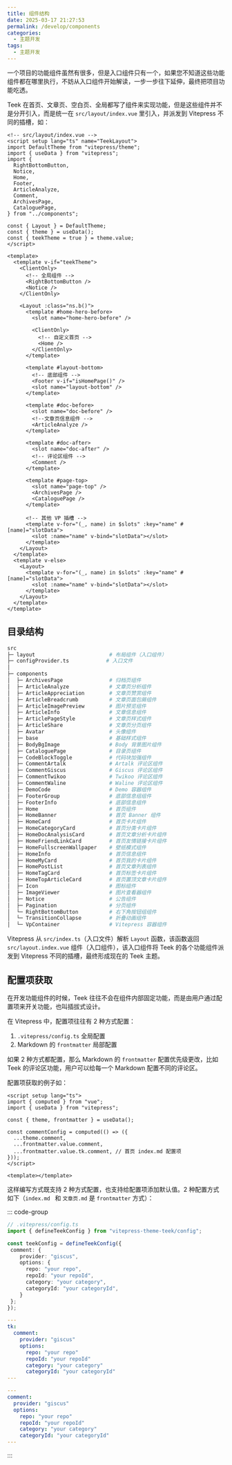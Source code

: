 ```yaml
---
title: 组件结构
date: 2025-03-17 21:27:53
permalink: /develop/components
categories:
  - 主题开发
tags:
  - 主题开发
---
```


一个项目的功能组件虽然有很多，但是入口组件只有一个，如果您不知道这些功能组件都在哪里执行，不妨从入口组件开始解读，一步一步往下延伸，最终把项目功能吃透。

Teek 在首页、文章页、空白页、全局都写了组件来实现功能，但是这些组件并不是分开引入，而是统一在 `src/layout/index.vue` 里引入，并派发到 Vitepress 不同的插槽，如：

```vue
<!-- src/layout/index.vue -->
<script setup lang="ts" name="TeekLayout">
import DefaultTheme from "vitepress/theme";
import { useData } from "vitepress";
import {
  RightBottomButton,
  Notice,
  Home,
  Footer,
  ArticleAnalyze,
  Comment,
  ArchivesPage,
  CataloguePage,
} from "../components";

const { Layout } = DefaultTheme;
const { theme } = useData();
const { teekTheme = true } = theme.value;
</script>

<template>
  <template v-if="teekTheme">
    <ClientOnly>
      <!-- 全局组件 -->
      <RightBottomButton />
      <Notice />
    </ClientOnly>

    <Layout :class="ns.b()">
      <template #home-hero-before>
        <slot name="home-hero-before" />

        <ClientOnly>
          <!-- 自定义首页 -->
          <Home />
        </ClientOnly>
      </template>

      <template #layout-bottom>
        <!-- 底部组件 -->
        <Footer v-if="isHomePage()" />
        <slot name="layout-bottom" />
      </template>

      <template #doc-before>
        <slot name="doc-before" />
        <!--文章页信息组件 -->
        <ArticleAnalyze />
      </template>

      <template #doc-after>
        <slot name="doc-after" />
        <!-- 评论区组件 -->
        <Comment />
      </template>

      <template #page-top>
        <slot name="page-top" />
        <ArchivesPage />
        <CataloguePage />
      </template>

      <!-- 其他 VP 插槽 -->
      <template v-for="(_, name) in $slots" :key="name" #[name]="slotData">
        <slot :name="name" v-bind="slotData"></slot>
      </template>
    </Layout>
  </template>
  <template v-else>
    <Layout>
      <template v-for="(_, name) in $slots" :key="name" #[name]="slotData">
        <slot :name="name" v-bind="slotData"></slot>
      </template>
    </Layout>
  </template>
</template>
```

## 目录结构

```sh
src
├─ layout                        # 布局组件（入口组件）
├─ configProvider.ts            # 入口文件
│
├─ components
│  ├─ ArchivesPage               # 归档页组件
│  ├─ ArticleAnalyze             # 文章页分析组件
│  ├─ ArticleAppreciation        # 文章页赞赏组件
│  ├─ ArticleBreadcrumb          # 文章页面包屑组件
│  ├─ ArticleImagePreview        # 图片预览组件
│  ├─ ArticleInfo                # 文章信息组件
│  ├─ ArticlePageStyle           # 文章页样式组件
│  ├─ ArticleShare               # 文章页分页组件
│  ├─ Avatar                     # 头像组件
│  ├─ base                       # 基础样式组件
│  ├─ BodyBgImage                # Body 背景图片组件
│  ├─ CataloguePage              # 目录页组件
│  ├─ CodeBlockToggle            # 代码块加强组件
│  ├─ CommentArtalk              # Artalk 评论区组件
│  ├─ CommentGiscus              # Giscus 评论区组件
│  ├─ CommentTwikoo              # Twikoo 评论区组件
│  ├─ CommentWaline              # Waline 评论区组件
│  ├─ DemoCode                   # Demo 容器组件
│  ├─ FooterGroup                # 底部信息组组件
│  ├─ FooterInfo                 # 底部信息组件
│  ├─ Home                       # 首页组件
│  ├─ HomeBanner                 # 首页 Banner 组件
│  ├─ HomeCard                   # 首页卡片组件
│  ├─ HomeCategoryCard           # 首页分类卡片组件
│  ├─ HomeDocAnalysisCard        # 首页文章分析卡片组件
│  ├─ HomeFriendLinkCard         # 首页友情链接卡片组件
│  ├─ HomeFullscreenWallpaper    # 壁纸模式组件
│  ├─ HomeInfo                   # 首页信息组件
│  ├─ HomeMyCard                 # 首页我的卡片组件
│  ├─ HomePostList               # 首页文章列表组件
│  ├─ HomeTagCard                # 首页标签卡片组件
│  ├─ HomeTopArticleCard         # 首页置顶文章卡片组件
│  ├─ Icon                       # 图标组件
│  ├─ ImageViewer                # 图片查看器组件
│  ├─ Notice                     # 公告组件
│  ├─ Pagination                 # 分页组件
│  └─ RightBottomButton          # 右下角按钮组组件
│  └─ TransitionCollapse         # 折叠动画组件
│  └─ VpContainer                # Vitepress 容器组件
```

Vitepress 从 `src/index.ts`（入口文件）解析 `Layout` 函数，该函数返回 `src/layout.index.vue` 组件（入口组件），该入口组件将 Teek 的各个功能组件派发到 Vitepress 不同的插槽，最终形成现在的 Teek 主题。

## 配置项获取

在开发功能组件的时候，Teek 往往不会在组件内部固定功能，而是由用户通过配置项来开关功能，也叫插拔式设计。

在 Vitepress 中，配置项往往有 2 种方式配置：

1.  `.vitepress/config.ts` 全局配置
2.  Markdown 的 `frontmatter` 局部配置

如果 2 种方式都配置，那么 Markdown 的 `frontmatter` 配置优先级更改，比如 Teek 的评论区功能，用户可以给每一个 Markdown 配置不同的评论区。

配置项获取的例子如：

```vue
<script setup lang="ts">
import { computed } from "vue";
import { useData } from "vitepress";

const { theme, frontmatter } = useData();

const commentConfig = computed(() => ({
  ...theme.comment,
  ...frontmatter.value.comment,
  ...frontmatter.value.tk.comment, // 首页 index.md 配置项
}));
</script>

<template></template>
```

这样编写方式既支持 2 种方式配置，也支持给配置项添加默认值。2 种配置方式如下（`index.md ` 和 `文章页.md` 是 `frontmatter` 方式）：

::: code-group

```ts [config]
// .vitepress/config.ts
import { defineTeekConfig } from "vitepress-theme-teek/config";

const teekConfig = defineTeekConfig({
 comment: {
    provider: "giscus",
    options: {
      repo: "your repo",
      repoId: "your repoId",
      category: "your category",
      categoryId: "your categoryId",
    }
 };
});
```

```yaml [index.md]
---
tk:
  comment:
    provider: "giscus"
    options:
      repo: "your repo"
      repoId: "your repoId"
      category: "your category"
      categoryId: "your categoryId"
---
```

```yaml [文章页.md]
---
comment:
  provider: "giscus"
  options:
    repo: "your repo"
    repoId: "your repoId"
    category: "your category"
    categoryId: "your categoryId"
---
```

:::
